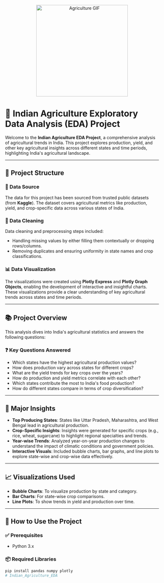 <p align="center">
  <img src="a9dd46a1b982b1605e311936aef6aab0.gif" width="300" alt="Agriculture GIF">
</p>

# 🌾 Indian Agriculture Exploratory Data Analysis (EDA) Project

Welcome to the **Indian Agriculture EDA Project**, a comprehensive analysis of agricultural trends in India. This project explores production, yield, and other key agricultural insights across different states and time periods, highlighting India's agricultural landscape.

---

## 📂 Project Structure

### 📌 Data Source
The data for this project has been sourced from trusted public datasets (from **Kaggle**). The dataset covers agricultural metrics like production, yield, and crop-specific data across various states of India.

### 🧹 Data Cleaning
Data cleaning and preprocessing steps included:
- Handling missing values by either filling them contextually or dropping rows/columns.
- Removing duplicates and ensuring uniformity in state names and crop classifications.

### 📊 Data Visualization
The visualizations were created using **Plotly Express** and **Plotly Graph Objects**, enabling the development of interactive and insightful charts. These visualizations provide a clear understanding of key agricultural trends across states and time periods.

---

## 📚 Project Overview

This analysis dives into India's agricultural statistics and answers the following questions:

### ❓ Key Questions Answered
- Which states have the highest agricultural production values?
- How does production vary across states for different crops?
- What are the yield trends for key crops over the years?
- How do production and yield metrics correlate with each other?
- Which states contribute the most to India's food production?
- How do different states compare in terms of crop diversification?

---

## 🌟 Major Insights

- **Top Producing States**: States like Uttar Pradesh, Maharashtra, and West Bengal lead in agricultural production.
- **Crop-Specific Insights**: Insights were generated for specific crops (e.g., rice, wheat, sugarcane) to highlight regional specialties and trends.
- **Year-wise Trends**: Analyzed year-on-year production changes to understand the impact of climatic conditions and government policies.
- **Interactive Visuals**: Included bubble charts, bar graphs, and line plots to explore state-wise and crop-wise data effectively.

---

## 📈 Visualizations Used

- **Bubble Charts**: To visualize production by state and category.
- **Bar Charts**: For state-wise crop comparisons.
- **Line Plots**: To show trends in yield and production over time.

---

## 🔧 How to Use the Project

### ✅ Prerequisites

- Python 3.x

### 📦 Required Libraries

```bash
pip install pandas numpy plotly
# Indian_Agriculture_EDA
